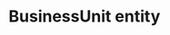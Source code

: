 # BusinessUnit entity

<!-- https://docs.microsoft.com/en-us/dynamics365/customer-engagement/developer/businessunit-entity 
I've put this in the concepts area of the TOC next to security model.

Don't particularly feel that this requires a separate topic, but if it does it is around the idea that security roles are associated with a business unit, a point not mentioned in the current topic at all.

Check the Admin content to see if this entity is mentioned, perhaps just fold this topic into the Security Model topic.

-->